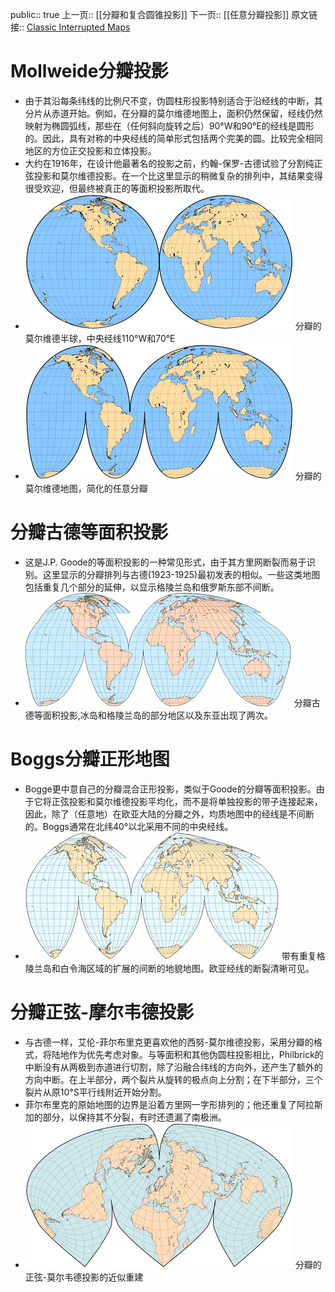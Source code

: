 public:: true
上一页:: [[分瓣和复合圆锥投影]] 
下一页:: [[任意分瓣投影]]
原文链接:: [Classic Interrupted Maps](https://web.archive.org/web/20180302051001/http://www.progonos.com/furuti/MapProj/Normal/ProjInt/ProjIntC/projIntC.html)

# Mollweide分瓣投影
- 由于其沿每条纬线的比例尺不变，伪圆柱形投影特别适合于沿经线的中断，其分片从赤道开始。例如，在分瓣的莫尔维德地图上，面积仍然保留，经线仍然映射为椭圆弧线，那些在（任何斜向旋转之后）90°W和90°E的经线是圆形的。因此，具有对称的中央经线的简单形式包括两个完美的圆。比较完全相同地区的方位正交投影和立体投影。
- 大约在1916年，在设计他最著名的投影之前，约翰-保罗-古德试验了分割纯正弦投影和莫尔维德投影。在一个比这里显示的稍微复杂的排列中，其结果变得很受欢迎，但最终被真正的等面积投影所取代。
- ![image.png](../assets/image_1625404223795_0.png)
  分瓣的莫尔维德半球，中央经线110°W和70°E
- ![image.png](../assets/image_1625404365069_0.png) 
  分瓣的莫尔维德地图，简化的任意分瓣
# 分瓣古德等面积投影
- 这是J.P. Goode的等面积投影的一种常见形式，由于其方里网断裂而易于识别。这里显示的分瓣排列与古德(1923-1925)最初发表的相似。一些这类地图包括重复几个部分的延伸，以显示格陵兰岛和俄罗斯东部不间断。
- ![image.png](../assets/image_1625404575300_0.png) 
  分瓣古德等面积投影,冰岛和格陵兰岛的部分地区以及东亚出现了两次。
# Boggs分瓣正形地图
- Bogge更中意自己的分瓣混合正形投影，类似于Goode的分瓣等面积投影。由于它将正弦投影和莫尔维德投影平均化，而不是将单独投影的带子连接起来，因此，除了（任意地）在欧亚大陆的分瓣之外，均质地图中的经线是不间断的。Boggs通常在北纬40°以北采用不同的中央经线。
- ![image.png](../assets/image_1625405066859_0.png) 
  带有重复格陵兰岛和白令海区域的扩展的间断的地貌地图。欧亚经线的断裂清晰可见。
# 分瓣正弦-摩尔韦德投影
- 与古德一样，艾伦-菲尔布里克更喜欢他的西努-莫尔维德投影，采用分瓣的格式，将陆地作为优先考虑对象。与等面积和其他伪圆柱投影相比，Philbrick的中断没有从两极到赤道进行切割，除了沿融合纬线的方向外，还产生了额外的方向中断。在上半部分，两个裂片从旋转的极点向上分割；在下半部分，三个裂片从原10°S平行线附近开始分割。
- 菲尔布里克的原始地图的边界是沿着方里网一字形排列的；他还重复了阿拉斯加的部分，以保持其不分裂，有时还遗漏了南极洲。
- ![image.png](../assets/image_1625405292017_0.png) 
  分瓣的正弦-莫尔韦德投影的近似重建